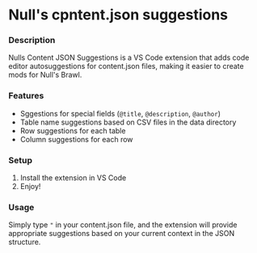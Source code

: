 # Null's cpntent.json suggestions

### Description
Nulls Content JSON Suggestions is a VS Code extension that adds code editor autosuggestions for content.json files, making it easier to create mods for Null's Brawl.

### Features
- Sggestions for special fields (`@title`, `@description`, `@author`)
- Table name suggestions based on CSV files in the data directory
- Row suggestions for each table
- Column suggestions for each row

### Setup
1. Install the extension in VS Code
2. Enjoy!

### Usage
Simply type `"` in your content.json file, and the extension will provide appropriate suggestions based on your current context in the JSON structure.
